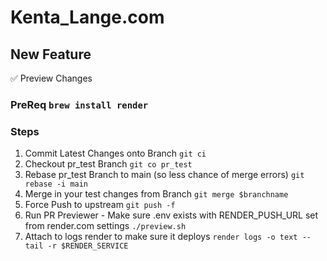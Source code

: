# Kenta_Lange.com
 
## New Feature
✅ Preview Changes
### PreReq  ```brew install render```

### Steps
1. Commit Latest Changes onto Branch ```git ci```
2. Checkout pr_test Branch ```git co pr_test```
3. Rebase pr_test Branch to main (so less chance of merge errors) ```git rebase -i main```
4. Merge in your test changes from Branch ```git merge $branchname```
5. Force Push to upstream ```git push -f```
6. Run PR Previewer - Make sure .env exists with RENDER_PUSH_URL set from render.com settings ```./preview.sh```
7. Attach to logs render to make sure it deploys ```render logs -o text --tail -r $RENDER_SERVICE```
